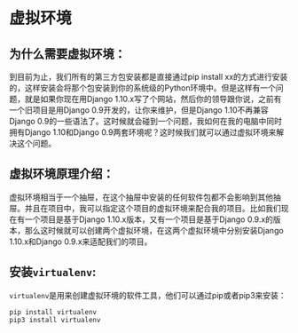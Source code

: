 # 虚拟环境

## 为什么需要虚拟环境：

到目前为止，我们所有的第三方包安装都是直接通过pip install xx的方式进行安装的，这样安装会将那个包安装到你的系统级的Python环境中。但是这样有一个问题，就是如果你现在用Django 1.10.x写了个网站，然后你的领导跟你说，之前有一个旧项目是用Django 0.9开发的，让你来维护，但是Django 1.10不再兼容Django 0.9的一些语法了。这时候就会碰到一个问题，我如何在我的电脑中同时拥有Django 1.10和Django 0.9两套环境呢？这时候我们就可以通过虚拟环境来解决这个问题。

## 虚拟环境原理介绍：

虚拟环境相当于一个抽屉，在这个抽屉中安装的任何软件包都不会影响到其他抽屉。并且在项目中，我可以指定这个项目的虚拟环境来配合我的项目。比如我们现在有一个项目是基于Django 1.10.x版本，又有一个项目是基于Django 0.9.x的版本，那么这时候就可以创建两个虚拟环境，在这两个虚拟环境中分别安装Django 1.10.x和Django 0.9.x来适配我们的项目。

## 安装```virtualenv```:

```virtualenv```是用来创建虚拟环境的软件工具，他们可以通过pip或者pip3来安装：
```
pip install virtualenv
pip3 install virtualenv
```
    





